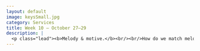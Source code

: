 ```yaml
---
layout: default
image: keysSmall.jpg
category: Services
title: Week 10 – October 27–29
description: |
  <p class="lead"><b>Melody & motive.</b><br/><br/>How do we match melodic structures to stylistic expectations?<br/><br/><a href="/week10/">Read more...</a></p>
---
```

